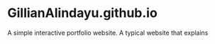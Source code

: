 # GillianAlindayu.github.io
A simple interactive portfolio website. 
A typical website that explains 